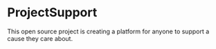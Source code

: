 # ProjectSupport
This open source project is creating a platform for anyone to support a cause they care about.
